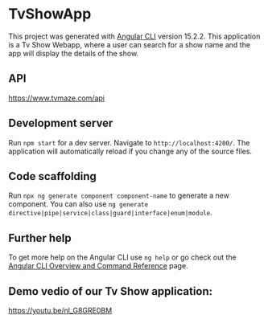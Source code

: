 # TvShowApp

This project was generated with [Angular CLI](https://github.com/angular/angular-cli) version 15.2.2.
This application is a Tv Show Webapp, where a user can search for a show name and the app will display the details of the show.

## API 

https://www.tvmaze.com/api

## Development server

Run `npm start` for a dev server. Navigate to `http://localhost:4200/`. The application will automatically reload if you change any of the source files.

## Code scaffolding

Run `npx ng generate component component-name` to generate a new component. You can also use `ng generate directive|pipe|service|class|guard|interface|enum|module`.

## Further help

To get more help on the Angular CLI use `ng help` or go check out the [Angular CLI Overview and Command Reference](https://angular.io/cli) page.


## Demo vedio of our Tv Show application:

https://youtu.be/nl_G8GRE0BM
